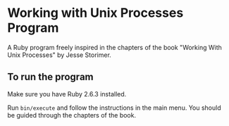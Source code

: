 # Working with Unix Processes Program

A Ruby program freely inspired in the chapters of the book "Working With Unix Processes" by Jesse Storimer.

## To run the program

Make sure you have Ruby 2.6.3 installed.

Run ```bin/execute``` and follow the instructions in the main menu. You should be guided through the chapters of the book.
